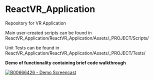 # ReactVR_Application
Repository for VR Application

Main user-created scripts can be found in ReactVR_Application/ReactVR_Application/Assets/_PROJECT/Scripts/

Unit Tests can be found in ReactVR_Application/ReactVR_Application/Assets/_PROJECT/Tests/

**Demo of functionality containing brief code walkthrough**

[![B00666426 - Demo Screencast](http://img.youtube.com/vi/VjvajzNTB7E/0.jpg)](https://www.youtube.com/watch?v=VjvajzNTB7E "B00666426 - Demo Screencast")
